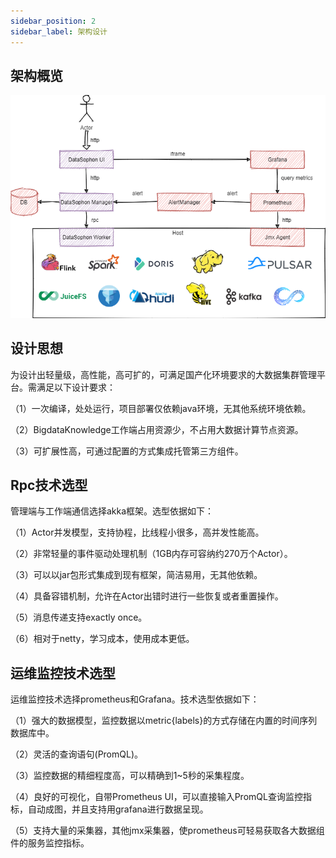 ```yaml
---
sidebar_position: 2
sidebar_label: 架构设计
---
```

## 架构概览

![img](../archive.png)

## 设计思想

为设计出轻量级，高性能，高可扩的，可满足国产化环境要求的大数据集群管理平台。需满足以下设计要求：

（1）一次编译，处处运行，项目部署仅依赖java环境，无其他系统环境依赖。

（2）BigdataKnowledge工作端占用资源少，不占用大数据计算节点资源。

（3）可扩展性高，可通过配置的方式集成托管第三方组件。

## Rpc技术选型

管理端与工作端通信选择akka框架。选型依据如下：

（1）Actor并发模型，支持协程，比线程小很多，高并发性能高。

（2）非常轻量的事件驱动处理机制（1GB内存可容纳约270万个Actor）。

（3）可以以jar包形式集成到现有框架，简洁易用，无其他依赖。

（4）具备容错机制，允许在Actor出错时进行一些恢复或者重置操作。

（5）消息传递支持exactly once。

（6）相对于netty，学习成本，使用成本更低。

## 运维监控技术选型

运维监控技术选择prometheus和Grafana。技术选型依据如下：

（1）强大的数据模型，监控数据以metric{labels}的方式存储在内置的时间序列数据库中。

（2）灵活的查询语句(PromQL)。

（3）监控数据的精细程度高，可以精确到1~5秒的采集程度。

（4）良好的可视化，自带Prometheus UI，可以直接输入PromQL查询监控指标，自动成图，并且支持用grafana进行数据呈现。

（5）支持大量的采集器，其他jmx采集器，使prometheus可轻易获取各大数据组件的服务监控指标。
